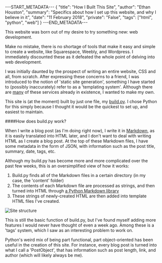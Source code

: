 ---START_METADATA---
{
  "title": "How I Built This Site",
  "author": "Ethan Houston",
  "summary": "Specifics about how I set up this website, and why I believe in it",
  "date": "11 February 2018",
  "private": "False",
  "tags": ["html", "python", "web"]
}
---END_METADATA---

This website was born out of my desire to try something new: web development.

Make no mistake, there is no shortage of tools that make it easy and simple to create a website, like Squarespace,
Weebly, and Wordpress. I immediately discounted these as it defeated the whole point of delving into web development.

I was initially daunted by the prospect of writing an entire website, CSS and all, from scratch. After expressing these
concerns to a friend, I was introduced to the notion of 'static site generation', something I have started to
(possibly inaccurately) refer to as a 'templating system'. Although there are [many](https://www.staticgen.com/) of these
services already in existence, I wanted to make my own.

This site is (at the moment) built by just one file, my [build.py](https://github.com/ethanzh/ethanzh.github.io/blob/master/build.py).
I chose Python for this simply because I thought it would be the quickest to set up, and easiest to maintain.

####How does build.py work?

When I write a blog post (as I'm doing right now), I write it in [Markdown](http://kirkstrobeck.github.io/whatismarkdown.com/), as it is
easily translated into HTML later, and I don't want to deal with writing HTML as I create a blog post. At the top of these Markdown files,
I have some metadata in the form of JSON, with information such as the post title, summary, date, tags, etc.

Although my build.py has become more and more complicated over the past few weeks, this is an oversimplified view of how it works:
1. Build.py finds all of the Markdown files in a certain directory (in my case, the 'content' folder)
2. The contents of each Markdown file are processed as strings, and then turned into HTML through [a Python Markdown library](https://pypi.python.org/pypi/Markdown)
3. These strings of newly-created HTML are then added into template HTML files I've created.

![Site structure](https://ethanhouston.com/img/articles/site-structure.png)

This is still the basic function of build.py, but I've found myself adding more features I would never have thought of even a week ago.
Among these is a 'tags' system, which I saw as an interesting problem to work on.

Python's weird mix of being part functional, part object-oriented has been useful in the creation of this site. For instance, every
blog post is turned into what I call a 'PostObject', that has information such as post length, link, and author (which will likely always be me).




